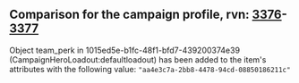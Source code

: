 ## Comparison for the campaign profile, rvn: [3376](https://github.com/PRO100KatYT/FortniteProfileRevisions/tree/main/profiles/campaign/3376%20campaign.json)-[3377](https://github.com/PRO100KatYT/FortniteProfileRevisions/tree/main/profiles/campaign/3377%20campaign.json)

Object team_perk in 1015ed5e-b1fc-48f1-bfd7-439200374e39 (CampaignHeroLoadout:defaultloadout) has been added to the item's attributes with the following value: `"aa4e3c7a-2bb8-4478-94cd-08850186211c"`
<br><br>
